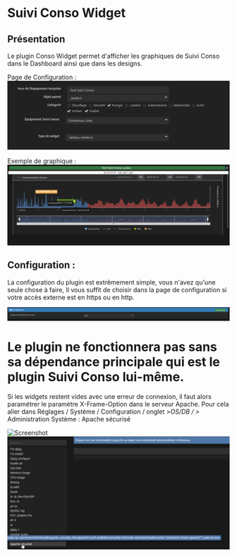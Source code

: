 # Suivi Conso Widget

## Présentation

Le plugin Conso Widget permet d'afficher les graphiques de Suivi Conso dans le Dashboard ainsi que dans les designs.

Page de Configuration : 
![Screenshot](../images/ConfigurationEquipement.png)

Exemple de graphique :
![Screenshot](../images/ExempleGraph.png)

## Configuration : 

La configuration du plugin est extrêmement simple, vous n'avez qu'une seule chose à faire, Il vous suffit de choisir dans la page de configuration si votre accès externe est en https ou en http.

![Screenshot](../images/Configuration.png)

# Le plugin ne fonctionnera pas sans sa dépendance principale qui est le plugin Suivi Conso lui-même.

Si les widgets restent vides avec une erreur de connexion, il faut alors paramétrer le paramètre X-Frame-Option dans le serveur Apache. Pour cela aller dans Réglages / Système / Configuration / onglet >_OS/DB / >_ Administration Système : Apache sécurisé

![Screenshot](../images/OSFB.png)
![Screenshot](../images/Apache_securise.png)
